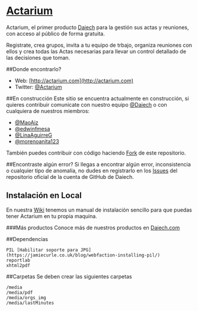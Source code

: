 # [Actarium](http://actarium.com)

Actarium, el primer producto [Daiech](http://daiech.com) para la gestión sus actas y reuniones, con acceso al público de forma gratuita.

Registrate, crea grupos, invita a tu equipo de trbajo, organiza reuniones con ellos y crea todas las Actas necesarias para llevar un control detallado de las decisiones que toman.


##Donde encontrarlo?
* Web: [http://actarium.com](http://actarium.com)
* Twitter: [@Actarium](http://twitter.com/Actarium)

##En construcción
Este sitio se encuentra actualmente en construcción, si quieres contribuir comunicate con nuestro equipo [@Daiech](http://twitter.com/daiech) o con cualquiera de nuestros miembros:

* [@MaoAiz](http://twitter.com/MaoAiz)
* [@edwinfmesa](http://twitter.com/edwinfmesa)
* [@LinaAguirreG](http://twitter.com/LinaAguirreG)
* [@morenoanita123](http://twitter.com/morenoanita123)

También puedes contribuir con código haciendo [Fork](https://help.github.com/articles/fork-a-repo) de este repositorio.

##Encontraste algún error?
Si llegas a encontrar algún error, inconsistencia o cualquier tipo de anomalía, no dudes en registrarlo en los [Issues](https://github.com/MaoAiz/Actarium/issues) del repositorio oficial de la cuenta de GitHub de Daiech.


## Instalación en Local
En nuestra [Wiki](https://github.com/MaoAiz/Actarium/wiki) tenemos un manual de instalación sencillo para que puedas tener Actarium en tu propia maquina.


###Más productos
Conoce más de nuestros productos en [Daiech.com](http://daiech.com)


##Dependencias

	PIL [Habilitar soporte para JPG](https://jamiecurle.co.uk/blog/webfaction-installing-pil/)
	reportlab
	xhtml2pdf

##Carpetas
Se deben crear las siguientes carpetas
	
	/media
	/media/pdf
	/media/orgs_img
	/media/lastMinutes